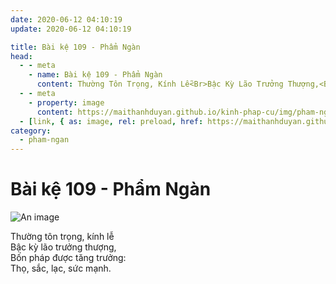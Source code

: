 ```yaml
---
date: 2020-06-12 04:10:19
update: 2020-06-12 04:10:19

title: Bài kệ 109 - Phẩm Ngàn
head:
  - - meta
    - name: Bài kệ 109 - Phẩm Ngàn
      content: Thường Tôn Trọng, Kính Lễ<Br>Bậc Kỳ Lão Trưởng Thượng,<Br>Bốn Pháp Được Tăng Trưởng <Br>Thọ, Sắc, Lạc, Sức Mạnh.<Br>
  - - meta
    - property: image
      content: https://maithanhduyan.github.io/kinh-phap-cu/img/pham-ngan/pham-ngan-109.jpg
  - [link, { as: image, rel: preload, href: https://maithanhduyan.github.io/kinh-phap-cu/img/pham-ngan/pham-ngan-109.jpg }]
category:
  - pham-ngan
---
```


# Bài kệ 109 - Phẩm Ngàn

![An image](/img/pham-ngan/pham-ngan-109.jpg)

Thường tôn trọng, kính lễ<br>Bậc kỳ lão trưởng thượng,<br>Bốn pháp được tăng trưởng:<br>Thọ, sắc, lạc, sức mạnh.<br>

